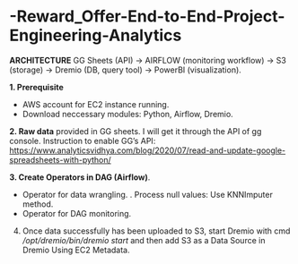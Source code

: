 # -Reward_Offer-End-to-End-Project-Engineering-Analytics
**ARCHITECTURE**
GG Sheets (API) → AIRFLOW (monitoring workflow) → S3 (storage) → Dremio (DB, query tool) → PowerBI (visualization).


**1. Prerequisite**
- AWS account for EC2 instance running.
- Download neccessary modules: Python, Airflow, Dremio.
  
**2. Raw data** provided in GG sheets. I will get it through the API of gg console.
Instruction to enable GG’s API: https://www.analyticsvidhya.com/blog/2020/07/read-and-update-google-spreadsheets-with-python/

**3. Create Operators in DAG (Airflow)**.
- Operator for data wrangling.
  . Process null values: Use KNNImputer method.
- Operator for DAG monitoring.
  
4. Once data successfully has been uploaded to S3, start Dremio with cmd _/opt/dremio/bin/dremio start_ and then add S3 as a Data Source in Dremio Using EC2 Metadata.

